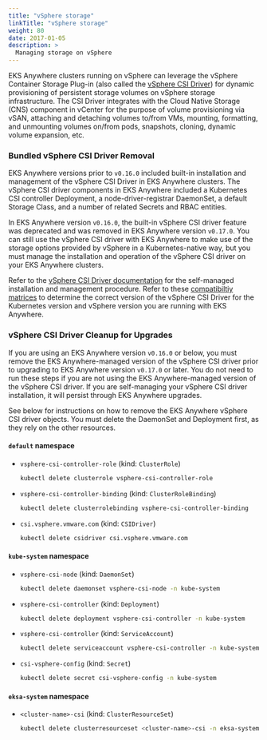```yaml
---
title: "vSphere storage"
linkTitle: "vSphere storage"
weight: 80
date: 2017-01-05
description: >
  Managing storage on vSphere
---
```


EKS Anywhere clusters running on vSphere can leverage the vSphere Container Storage Plug-in (also called the [vSphere CSI Driver](https://github.com/kubernetes-sigs/vsphere-csi-driver)) for dynamic provisioning of persistent storage volumes on vSphere storage infrastructure. The CSI Driver integrates with the Cloud Native Storage (CNS) component in vCenter for the purpose of volume provisioning via vSAN, attaching and detaching volumes to/from VMs, mounting, formatting, and unmounting volumes on/from pods, snapshots, cloning, dynamic volume expansion, etc.

### Bundled vSphere CSI Driver Removal

EKS Anywhere versions prior to `v0.16.0` included built-in installation and management of the vSphere CSI Driver in EKS Anywhere clusters. The vSphere CSI driver components in EKS Anywhere included a Kubernetes CSI controller Deployment, a node-driver-registrar DaemonSet, a default Storage Class, and a number of related Secrets and RBAC entities.

In EKS Anywhere version `v0.16.0`, the built-in vSphere CSI driver feature was deprecated and was removed in EKS Anywhere version `v0.17.0`. You can still use the vSphere CSI driver with EKS Anywhere to make use of the storage options provided by vSphere in a Kubernetes-native way, but you must manage the installation and operation of the vSphere CSI driver on your EKS Anywhere clusters. 

Refer to the [vSphere CSI Driver documentation](https://docs.vmware.com/en/VMware-vSphere-Container-Storage-Plug-in) for the self-managed installation and management procedure. Refer to these [compatibiltiy matrices](https://docs.vmware.com/en/VMware-vSphere-Container-Storage-Plug-in/3.0/vmware-vsphere-csp-getting-started/GUID-D4AAD99E-9128-40CE-B89C-AD451DA8379D.html) to determine the correct version of the vSphere CSI Driver for the Kubernetes version and vSphere version you are running with EKS Anywhere.

### vSphere CSI Driver Cleanup for Upgrades

If you are using an EKS Anywhere version `v0.16.0` or below, you must remove the EKS Anywhere-managed version of the vSphere CSI driver prior to upgrading to EKS Anywhere version `v0.17.0` or later. You do not need to run these steps if you are not using the EKS Anywhere-managed version of the vSphere CSI driver. If you are self-managing your vSphere CSI driver installation, it will persist through EKS Anywhere upgrades.

See below for instructions on how to remove the EKS Anywhere vSphere CSI driver objects. You must delete the DaemonSet and Deployment first, as they rely on the other resources.

#### `default` namespace
* `vsphere-csi-controller-role` (kind: `ClusterRole`)
  ```bash
  kubectl delete clusterrole vsphere-csi-controller-role
  ```
* `vsphere-csi-controller-binding` (kind: `ClusterRoleBinding`)
  ```bash
  kubectl delete clusterrolebinding vsphere-csi-controller-binding
  ```
* `csi.vsphere.vmware.com` (kind: `CSIDriver`)
  ```bash
  kubectl delete csidriver csi.vsphere.vmware.com
  ```

#### `kube-system` namespace
* `vsphere-csi-node` (kind: `DaemonSet`)
  ```bash
  kubectl delete daemonset vsphere-csi-node -n kube-system
  ```
* `vsphere-csi-controller` (kind: `Deployment`)
  ```bash
  kubectl delete deployment vsphere-csi-controller -n kube-system
  ```
* `vsphere-csi-controller` (kind: `ServiceAccount`)
  ```bash
  kubectl delete serviceaccount vsphere-csi-controller -n kube-system
  ```
* `csi-vsphere-config` (kind: `Secret`)
  ```bash
  kubectl delete secret csi-vsphere-config -n kube-system
  ```

#### `eksa-system` namespace
* `<cluster-name>-csi` (kind: `ClusterResourceSet`)
  ```bash
  kubectl delete clusterresourceset <cluster-name>-csi -n eksa-system
  ```